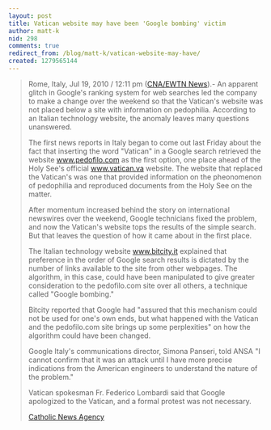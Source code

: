 ```yaml
---
layout: post
title: Vatican website may have been 'Google bombing' victim
author: matt-k
nid: 298
comments: true
redirect_from: /blog/matt-k/vatican-website-may-have/
created: 1279565144
---
```

<blockquote>
<p><span class="noticia_byline">Rome, Italy, Jul 19, 2010 / 12:11 pm (<a href="http://www.catholicnewsagency.com/news/vaticans-website-may-have-been-googlebombing-victim/?utm_source=feedburner&amp;utm_medium=feed&amp;utm_campaign=Feed%3A+catholicnewsagency%2Fdailynews+%28CNA+Daily+News%29&amp;utm_content=Twitter" target="_self">CNA/EWTN News</a>)</span>.- An apparent glitch in Google&#39;s ranking system for web searches&nbsp;led the company to make a change over the weekend so that the Vatican&#39;s website was not placed below a site with information on pedophilia. According to an Italian technology website, the anomaly leaves many questions unanswered.</p>
<p>The first news reports in Italy began to come out last Friday about the fact that inserting the word &quot;Vatican&quot; in a Google search retrieved the website <a href="http://www.pedofilo.com/">www.pedofilo.com</a> as the first option, one place ahead of the Holy See&#39;s official <a href="http://www.vatican.va/">www.vatican.va</a> website. The website that replaced the Vatican&#39;s was one that provided information on the pheonomenon of pedophilia and reproduced documents from the Holy See on the matter.</p>
<p>After momentum increased behind the story on international newswires over the weekend, Google technicians fixed the problem, and now the Vatican&#39;s website tops the results of the simple search. But that leaves the question of how it came about in the first place.</p>
<p>The Italian technology website <a href="http://www.bitcity.it/">www.bitcity.it</a> explained that preference in the order of Google search results is dictated by the number of links available to the site from other webpages. The algorithm, in this case, could have been manipulated to give greater consideration to the pedofilo.com site over all others, a technique called &quot;Google bombing.&quot;</p>
<p>Bitcity reported that Google had &quot;assured that this mechanism could not be used for one&#39;s own ends, but what happened with the Vatican and the pedofilo.com site brings up some perplexities&quot; on how the algorithm could have been changed.</p>
<p>Google Italy&#39;s communications director, Simona Panseri, told ANSA &quot;I cannot confirm that it was an attack until I have more precise indications from the American engineers to understand the nature of the problem.&quot;</p>
<p>Vatican spokesman Fr. Federico Lombardi said that Google apologized to the Vatican, and a formal protest was not necessary.</p>
<p><a href="http://www.catholicnewsagency.com/news/vaticans-website-may-have-been-googlebombing-victim/?utm_source=feedburner&amp;utm_medium=feed&amp;utm_campaign=Feed%3A+catholicnewsagency%2Fdailynews+%28CNA+Daily+News%29&amp;utm_content=Twitter">Catholic News Agency</a></p>
</blockquote>
